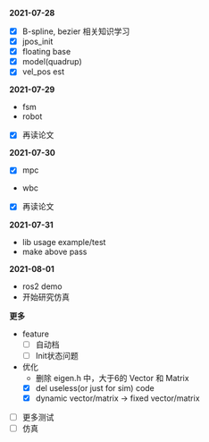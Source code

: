 **2021-07-28**

- [x] B-spline, bezier 相关知识学习
- [x] jpos_init
- [x] floating base
- [x] model(quadrup)
- [x] vel_pos est

**2021-07-29**

- fsm
- robot
- [x] 再读论文

**2021-07-30**

- [x] mpc
- wbc
- [x] 再读论文

**2021-07-31**

- lib usage example/test
- make above pass

**2021-08-01**

- ros2 demo
- 开始研究仿真

**更多**

- feature
  - [ ] 自动档
  - [ ] Init状态问题
- 优化
  - 删除 eigen.h 中，大于6的 Vector 和 Matrix
  - [x] del useless(or just for sim) code
  - [x] dynamic vector/matrix -> fixed vector/matrix
- [ ] 更多测试
- [ ] 仿真
